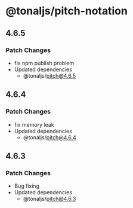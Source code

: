 # @tonaljs/pitch-notation

## 4.6.5

### Patch Changes

- fix npm publish problem
- Updated dependencies
  - @tonaljs/pitch@4.6.5

## 4.6.4

### Patch Changes

- fix memory leak
- Updated dependencies
  - @tonaljs/pitch@4.6.4

## 4.6.3

### Patch Changes

- Bug fixing
- Updated dependencies
  - @tonaljs/pitch@4.6.3
